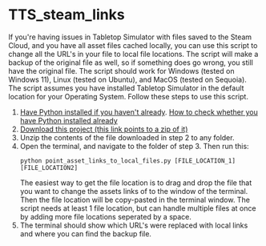 # TTS_steam_links

If you're having issues in Tabletop Simulator with files saved to the Steam Cloud, and you have all asset files cached locally, you can use this script to change all the URL's in your file to local file locations. The script will make a backup of the original file as well, so if something does go wrong, you still have the original file. 
The script should work for Windows (tested on Windows 11), Linux (tested on Ubuntu), and MacOS (tested on Sequoia). The script assumes you have installed Tabletop Simulator in the default location for your Operating System. Follow these steps to use this script. 

1. [Have Python installed if you haven't already](https://www.python.org/downloads/). [How to check whether you have Python installed already](https://www.freecodecamp.org/news/check-python-version-how-to-check-py-in-mac-windows-and-linux/) 
2. [Download this project (this link points to a zip of it)](https://github.com/FVMF/TTS_steam_links/archive/refs/heads/main.zip)
3. Unzip the contents of the file downloaded in step 2 to any folder. 
4. Open the terminal, and navigate to the folder of step 3. Then run this:
   ```
   python point_asset_links_to_local_files.py [FILE_LOCATION_1] [FILE_LOCATION2]
   ```
   The easiest way to get the file location is to drag and drop the file that you want to change the assets links of to the window of the terminal. Then the file location will be copy-pasted in the terminal window. The script needs at least 1 file location, but can handle multiple files at once by adding more file locations seperated by a space.
6. The terminal should show which URL's were replaced with local links and where you can find the backup file.
